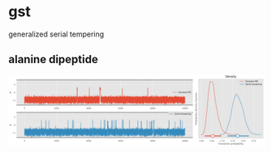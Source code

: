 # gst
 generalized serial tempering


## alanine dipeptide

![alt text](./alanine_dipeptide/all.svg)

